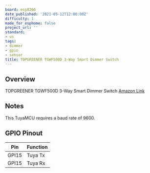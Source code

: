 ```yaml
---
board: esp8266
date_published: '2021-05-12T12:00:00Z'
difficulty: 1
made_for_esphome: false
project_url: ''
standard:
- us
tags:
- dimmer
- gpio
- sensor
title: TOPGREENER TGWF500D 3-Way Smart Dimmer Switch
---
```


## Overview

TOPGREENER TGWF500D 3-Way Smart Dimmer Switch
[Amazon Link](https://amzn.to/2SA4lPl)

## Notes

This TuyaMCU requires a baud rate of 9600.

## GPIO Pinout

| Pin   | Function |
| ----- | -------- |
| GPI15 | Tuya Tx  |
| GPI15 | Tuya Rx  |